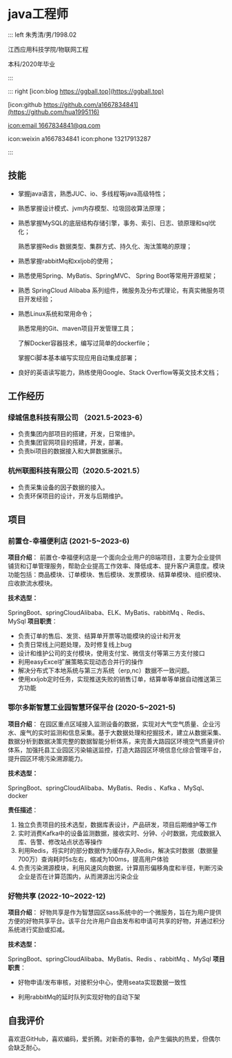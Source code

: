 # java工程师

::: left
朱秀清/男/1998.02

江西应用科技学院/物联网工程

本科/2020年毕业

:::

::: right
[icon:blog https://ggball.top](https://ggball.top)

[icon:github https://github.com/a1667834841](https://github.com/hua1995116)

[icon:email 1667834841@qq.com]([1667834841@qq.com](mailto:1667834841@qq.com))

icon:weixin a1667834841
icon:phone 13217913287

:::

## 技能

- 掌握java语言，熟悉JUC、io、多线程等java高级特性；

- 熟悉掌握设计模式、jvm内存模型、垃圾回收算法原理；

- 熟悉掌握MySQL的底层结构存储引擎，事务、索引、日志、锁原理和sql优化；
  
  熟悉掌握Redis 数据类型、集群方式、持久化、淘汰策略的原理；

- 熟悉掌握rabbitMq和xxljob的使用；

- 熟悉使用Spring、MyBatis、SpringMVC、 Spring Boot等常用开源框架；

- 熟悉 SpringCloud Alibaba 系列组件，微服务及分布式理论，有真实微服务项目开发经验；

- 熟悉Linux系统和常用命令；
  
  熟悉常用的Git、maven项目开发管理工具；
  
  了解Docker容器技术，编写过简单的dockerfile；
  
  掌握Ci脚本基本编写实现应用自动集成部署；

- 良好的英语读写能力，熟练使用Google、Stack Overflow等英文技术文档；

## 工作经历

### 绿城信息科技有限公司 （2021.5-2023-6）
- 负责集团内部项目的搭建，开发，日常维护。
- 负责集团官网项目的搭建，开发，部署。
- 负责bi项目的数据接入和大屏数据展示。

### 杭州联图科技有限公司（2020.5-2021.5）
- 负责采集设备的因子数据的接入。
- 负责环保项目的设计，开发与后期维护。


## 项目


### 前置仓-幸福便利店				(2021-5~2023-6)

**项目介绍**：
前置仓-幸福便利店是一个面向企业用户的B端项目，主要为企业提供铺货和订单管理服务，帮助企业提高工作效率、降低成本、提升客户满意度。模块功能包括：商品模块、订单模块、售后模块、发票模块、结算单模块、组织模块、应收款流水模块。

**技术选型：**

SpringBoot、springCloudAlibaba、ELK、MyBatis、rabbitMq 、Redis、MySql
**项目职责**：

- 负责订单的售后、发货、结算单开票等功能模块的设计和开发
- 负责日常线上问题处理，及时修复线上bug
- 设计和维护公司的支付模块，使用支付宝、微信支付等第三方支付接口
- 利用easyExcel扩展策略实现动态合并行的操作
- 解决分布式下本地系统与第三方系统（erp,nc）数据不一致问题。
- 使用xxljob定时任务，实现推送失败的销售订单，结算单等单据自动推送第三方功能


### 鄂尔多斯智慧工业园智慧环保平台 (2020-5~2021-5)

**项目介绍**：
在园区重点区域接入监测设备的数据，实现对大气空气质量、企业污水、废气的实时监测和信息采集。基于大数据处理和挖掘技术，建立从数据采集、数据分析到数据决策完整的数据智能分析体系，来完善大路园区环境空气质量评价体系，加强托县工业园区污染输送监控，打造大路园区环境信息化综合管理平台，提升园区环境污染溯源能力。

**技术选型：**

SpringBoot、springCloudAlibaba、MyBatis、Redis 、Kafka 、MySql、docker

**责任描述**：

1. 独立负责项目的技术选型，数据库表设计，产品研发，项目后期维护等工作
2. 实时消费Kafka中的设备监测数据，接收实时、分钟、小时数据，完成数据入库、告警、修改站点状态等操作
3. 利用Redis，将实时的部分数据作为缓存存入Redis，解决实时数据（数据量700万）查询耗时5s左右，缩减为100ms，提高用户体验
4. 负责污染溯源模块，利用风速风向数据，计算扇形偏移角度和半径，判断污染企业是否在计算范围内，从而溯源出污染企业


### 好物共享 (2022-10~2022-12)

**项目介绍**：
好物共享是作为智慧园区sass系统中的一个微服务，旨在为用户提供方便的好物共享平台。该平台允许用户自由发布和申请可共享的好物，并通过积分系统进行奖励或扣减。

**技术选型：**

SpringBoot、springCloudAlibaba、MyBatis、Redis 、rabbitMq 、MySql
**项目职责**：

- 好物申请/发布审核，对接积分中心，使用seata实现数据一致性

- 利用rabbitMq的延时队列实现好物的自动下架

## 自我评价

喜欢逛GitHub，喜欢编码，爱折腾。对新奇的事物，会产生偏执的热爱，但偶尔会缺乏耐心。
